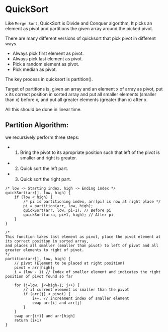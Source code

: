 # QuickSort

Like `Merge Sort`, QuickSort is Divide and Conquer algorithm, It picks an element as pivot and partitions the given array around the picked pivot.

There are many different versions of quicksort that pick pivot in different ways.

- Always pick first element as pivot.
- Always pick last element as pivot.
- Pick a random element as pivot.
- Pick median as pivot.

The key process in quicksort is partition().

Target of partitions is, given an array and an element x of array as pivot, put x its correct position in sorted array and put all smaller elements (smaller than x) before x, and put all greater elements (greater than x) after x.

All this should be done in linear time.

## Partition Algorithm:

we recursively perform three steps:

- 1. Bring the pivot to its apropriate position such that left of the pivot is smaller and right is greater.
- 2. Quick sort the left part.
- 3. Quick sort the right part.

```
/* low -> Starting index, high -> Ending index */
quickSort(arr[], low, high) {
    if (low < high) {
        /* pi is partitioning index, arr[pi] is now at right place */
        pi = partition(arr, low, high);
        quickSort(arr, low, pi-1); // Before pi
        quickSort(arra, pi+1, high); // After pi
    }
}

/*
This function takes last element as pivot, place the pivot element at its correct position in sorted array,
and places all smaller (smaller than pivot) to left of pivot and all greater elements to right of pivot.
*/
partition(arr[], low, high) {
    // pivot (Element to be placed at right position)
    pivot = arr[high];
    i = (low - 1) // Index of smaller element and indicates the right position of pivot found so far
    
    for (j=low; j<=high-1; j++) {
        // if current element is smaller than the pivot
        if (arr[j] < pivot) {
            i++; // increament index of smaller element
            swap arr[i] and arr[j]
        }
    }
    swap arr[i+1] and arr[high]
    return (i+1)
}
```
